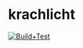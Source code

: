 # krachlicht
[![Build+Test](https://github.com/tanuva/krachlicht/actions/workflows/build-test.yml/badge.svg)](https://github.com/tanuva/krachlicht/actions/workflows/build-test.yml)
